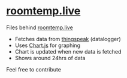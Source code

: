 # [roomtemp.live](https://roomtemp.live/)

Files behind [roomtemp.live](https://roomtemp.live/)
- Fetches data from [thingspeak](https://thingspeak.com/) (datalogger)
- Uses [Chart.js](https://www.chartjs.org/) for graphing
- Chart is updated when new data is fetched
- Shows around 24hrs of data

Feel free to contribute
